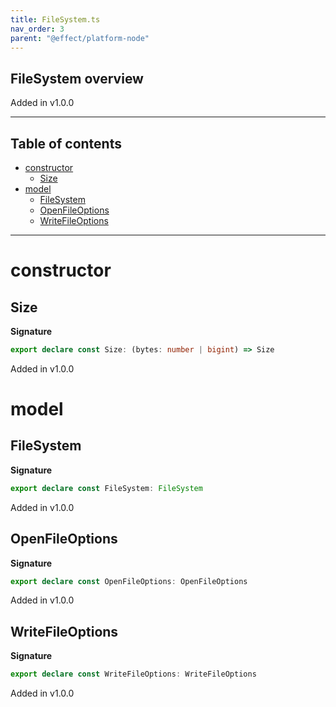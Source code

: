 ```yaml
---
title: FileSystem.ts
nav_order: 3
parent: "@effect/platform-node"
---
```


## FileSystem overview

Added in v1.0.0

---

<h2 class="text-delta">Table of contents</h2>

- [constructor](#constructor)
  - [Size](#size)
- [model](#model)
  - [FileSystem](#filesystem)
  - [OpenFileOptions](#openfileoptions)
  - [WriteFileOptions](#writefileoptions)

---

# constructor

## Size

**Signature**

```ts
export declare const Size: (bytes: number | bigint) => Size
```

Added in v1.0.0

# model

## FileSystem

**Signature**

```ts
export declare const FileSystem: FileSystem
```

Added in v1.0.0

## OpenFileOptions

**Signature**

```ts
export declare const OpenFileOptions: OpenFileOptions
```

Added in v1.0.0

## WriteFileOptions

**Signature**

```ts
export declare const WriteFileOptions: WriteFileOptions
```

Added in v1.0.0
